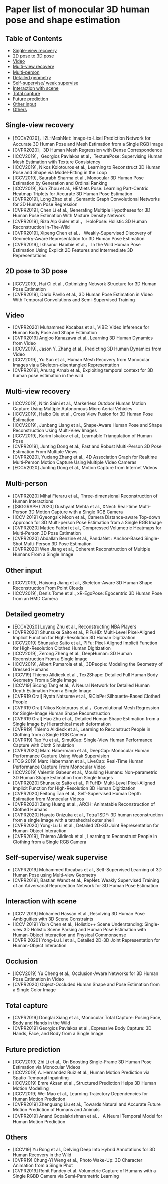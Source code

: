 # Paper list of monocular 3D human pose and shape estimation


## Table of Contents

 - [Single-view recovery](#single-view-recovery)
 - [2D pose to 3D pose](#2D-pose-to-3D-pose)
 - [Video](#Video)
 - [Multi-view recovery](#Multi-view-recovery)
 - [Multi-person](#Multi-person)
 - [Detailed geometry](#Detailed-geometry)
 - [Self-supervise/ weak supervise](#Self-supervise/-weak-supervise)
 - [Interaction with scene](#Interaction-with-scene)
 - [Total capture](#Total-capture)
 - [Future prediction](#Future-prediction)
 - [Other input](#Other-input)
 - [Others](#Others)


## Single-view recovery

 - [ECCV2020]，I2L-MeshNet: Image-to-Lixel Prediction Network for Accurate 3D Human Pose and Mesh Estimation from a Single RGB Image
 - [CVPR2020]，3D Human Mesh Regression with Dense Correspondence
 - [ICCV2019]，Georgios Pavlakos et al，TexturePose: Supervising Human Mesh Estimation with Texture Consistency
 - [ICCV2019], Nikos Kolotouros et al., Learning to Reconstruct 3D Human Pose and Shape via Model-Fitting in the Loop
 - [ICCV2019], Saurabh Sharma et al., Monocular 3D Human Pose Estimation by Generation and Ordinal Ranking
 - [ICCV2019], Kun Zhou et al., HEMlets Pose: Learning Part-Centric Heatmap Triplets for Accurate 3D Human Pose Estimation
 - [CVPR2019], Long Zhao et al., Semantic Graph Convolutional Networks for 3D Human Pose Regression
 - [CVPR2019], Chen Li et al., Generating Multiple Hypotheses for 3D Human Pose Estimation With Mixture Density Network
 - [CVPR2019], Riza Alp Guler et al.， HoloPose: Holistic 3D Human Reconstruction In-The-Wild
 - [CVPR2019], Xipeng Chen et al.， Weakly-Supervised Discovery of Geometry-Aware Representation for 3D Human Pose Estimation
 - [CVPR2019], Ikhsanul Habibie et al.， In the Wild Human Pose Estimation Using Explicit 2D Features and Intermediate 3D Representations

## 2D pose to 3D pose

 - [ICCV2019], Hai Ci et al., Optimizing Network Structure for 3D Human Pose Estimation
 - [CVPR2019], Dario Pavllo et al., 3D Human Pose Estimation in Video With Temporal Convolutions and Semi-Supervised Training
 
 
## Video

 - [CVPR2020] Muhammed Kocabas et al., VIBE: Video Inference for Human Body Pose and Shape Estimation 
 - [CVPR2019] Angjoo Kanazawa et al., Learning 3D Human Dynamics from Video
 - [ICCV2019], Jason Y. Zhang et al., Predicting 3D Human Dynamics from Video
 - [ICCV2019], Yu Sun et al., Human Mesh Recovery from Monocular Images via a Skeleton-disentangled Representation
 - [CVPR2019], Anurag Arnab et al., Exploiting temporal context for 3D human pose estimation in the wild 

## Multi-view recovery

 - [ICCV2019], Nitin Saini et al., Markerless Outdoor Human Motion Capture Using Multiple Autonomous Micro Aerial Vehicles
 - [ICCV2019], Haibo Qiu et al., Cross View Fusion for 3D Human Pose Estimation
 - [ICCV2019], Junbang Liang et al., Shape-Aware Human Pose and Shape Reconstruction Using Multi-View Images
 - [ICCV2019], Karim Iskakov et al., Learnable Triangulation of Human Pose
 - [CVPR2019], Junting Dong et al., Fast and Robust Multi-Person 3D Pose Estimation From Multiple Views
 - [CVPR2020], Yuxiang Zhang et al., 4D Association Graph for Realtime Multi-Person Motion Capture Using Multiple Video Cameras
 - [ECCV2020] Junting Dong et al., Motion Capture from Internet Videos

## Multi-person

 - [CVPR2020] Mihai Fieraru et al., Three-dimensional Reconstruction of Human Interactions
 - [(SIGGRAPH) 2020] Dushyant Mehta et al., XNect: Real-time Multi-Person 3D Motion Capture with a Single RGB Camera
 - [ICCV 2019] Gyeongsik Moon et al., Camera Distance-aware Top-down Approach for 3D Multi-person Pose Estimation from a Single RGB Image
 - [CVPR2020] Matteo Fabbri et al., Compressed Volumetric Heatmaps for Multi-Person 3D Pose Estimation
 - [CVPR2020] Abdallah Benzine et al., PandaNet : Anchor-Based Single-Shot Multi-Person 3D Pose Estimation
 - [CVPR2020] Wen Jiang et al., Coherent Reconstruction of Multiple Humans From a Single Image


## Other input

 - [ICCV2019], Haiyong Jiang et al., Skeleton-Aware 3D Human Shape Reconstruction From Point Clouds
 - [ICCV2019], Denis Tome et al., xR-EgoPose: Egocentric 3D Human Pose from an HMD Camera
 
## Detailed geometry
 
 - [ECCV2020] Luyang Zhu et al., Reconstructing NBA Players
 - [CVPR2020] Shunsuke Saito et al., PIFuHD: Multi-Level Pixel-Aligned Implicit Function for High-Resolution 3D Human Digitization
 - [ICCV2019] Shunsuke Saito et al., PIFu: Pixel-Aligned Implicit Function for High-Resolution Clothed Human Digitization
 - [ICCV2019], Zerong Zheng et al., DeepHuman: 3D Human Reconstruction From a Single Image
 - [ICCV2019], Albert Pumarola et al., 3DPeople: Modeling the Geometry of Dressed Humans
 - [ICCV19] Thiemo Alldieck et al., Tex2Shape: Detailed Full Human Body Geometry From a Single Image
 - [ICCV19] Sicong Tang et al., A Neural Network for Detailed Human Depth Estimation From a Single Image
 - [CVPR19 Oral] Ryota Natsume et al., SiCloPe: Silhouette-Based Clothed People 
 - [CVPR19 Oral] Nikos Kolotouros et al.，Convolutional Mesh Regression for Single-Image Human Shape Reconstruction
 - [CVPR19 Oral] Hao Zhu et al., Detailed Human Shape Estimation from a Single Image by Hierarchical mesh deformation
 - [CVPR19] Thiemo Alldieck et al., Learning to Reconstruct People in Clothing from a Single RGB Camera
 - [CVPR19] Tao Yu et al., SimulCap: Single-View Human Performance Capture with Cloth Simulation
 - [CVPR2020] Marc Habermann et al., DeepCap: Monocular Human Performance Capture Using Weak Supervision 
 - [TOG 2019] Marc Habermann et al., LiveCap: Real-Time Human Performance Capture From Monocular Video
 - [ICCV2019] Valentin Gabeur et al., Moulding Humans: Non-parametric 3D Human Shape Estimation from Single Images
 - [CVPR2020] Shunsuke Saito et al., PIFuHD: Multi-Level Pixel-Aligned Implicit Function for High-Resolution 3D Human Digitization
 - [CVPR2020] Feitong Tan et al., Self-Supervised Human Depth Estimation from Monocular Videos
 - [CVPR2020] Zeng Huang et al., ARCH: Animatable Reconstruction of Clothed Humans
 - [CVPR2020] Hayato Onizuka et al., TetraTSDF: 3D human reconstruction from a single image with a tetrahedral outer shell
 - [CVPR2020] Yong-Lu Li et al., Detailed 2D-3D Joint Representation for Human-Object Interaction
 - [CVPR2019], Thiemo Alldieck et al., Learning to Reconstruct People in Clothing from a Single RGB Camera


## Self-supervise/ weak supervise
 
 - [CVPR2019] Muhammed Kocabas et al., Self-Supervised Learning of 3D Human Pose using Multi-view Geometry
 - [CVPR2019], Bastian Wandt et al., RepNet: Weakly Supervised Training of an Adversarial Reprojection Network for 3D Human Pose Estimation
 
 
## Interaction with scene

 - [ICCV 2019] Mohamed Hassan et al., Resolving 3D Human Pose Ambiguities with 3D Scene Constraints 
 - [ICCV 2019] Yixin Chen et al., Holistic++ Scene Understanding: Single-view 3D Holistic Scene Parsing and Human Pose Estimation with Human-Object Interaction and Physical Commonsense 
 - [CVPR 2020] Yong-Lu Li et al., Detailed 2D-3D Joint Representation for Human-Object Interaction
 
## Occlusion

 - [ICCV2019] Yu Cheng et al., Occlusion-Aware Networks for 3D Human Pose Estimation in Video
 - [CVPR2020] Object-Occluded Human Shape and Pose Estimation from a Single Color Image
 
## Total capture

 - [CVPR2019] Donglai Xiang et al., Monocular Total Capture: Posing Face, Body and Hands in the Wild
 - [CVPR2019] Georgios Pavlakos et al., Expressive Body Capture: 3D Hands, Face, and Body from a Single Image
 

 
## Future prediction
 - [ICCV2019] Zhi Li et al., On Boosting Single-Frame 3D Human Pose Estimation via Monocular Videos
 - [ICCV2019] A. Hernandez Ruiz et al., Human Motion Prediction via Spatio-Temporal Inpainting
 - [ICCV2019] Emre Aksan et al., Structured Prediction Helps 3D Human Motion Modelling
 - [ICCV2019] Wei Mao et al., Learning Trajectory Dependencies for Human Motion Prediction
 - [CVPR2019] Zhenguang Liu et al., Towards Natural and Accurate Future Motion Prediction of Humans and Animals
 - [CVPR2019] Anand Gopalakrishnan et al.， A Neural Temporal Model for Human Motion Prediction
 
 
## Others
 
 - [ICCV19] Yu Rong et al., Delving Deep Into Hybrid Annotations for 3D Human Recovery in the Wild 
 - [CVPR19] Chung-Yi Weng et al., Photo Wake-Up: 3D Character Animation from a Single Phot
 - [CVPR2019] Rohit Pandey et al. Volumetric Capture of Humans with a Single RGBD Camera via Semi-Parametric Learning
